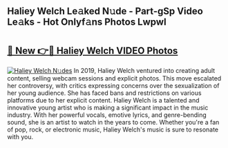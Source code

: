 ## Haliey Welch Le𝚊ked N𝚞de - Part-gSp Video Le𝚊ks - Hot Onlyf𝚊ns Photos Lwpwl

# <h2><a href="http://ab57903.deff.icu/?id=Haliey+Welch">🔗 New 👉🔴 Haliey Welch VIDEO Photos</a></h2>

[![Haliey Welch N𝚞des](https://i.imgur.com/rIISA9y.gif)](http://ab57903.deff.icu/?id=Haliey+Welch)
In 2019, Haliey Welch ventured into creating adult content, selling webcam sessions and explicit photos. This move escalated her controversy, with critics expressing concerns over the sexualization of her young audience. She has faced bans and restrictions on various platforms due to her explicit content. Haliey Welch is a talented and innovative young artist who is making a significant impact in the music industry. With her powerful vocals, emotive lyrics, and genre-bending sound, she is an artist to watch in the years to come. Whether you're a fan of pop, rock, or electronic music, Haliey Welch's music is sure to resonate with you.
